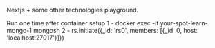 Nextjs + some other technologies playground.

Run one time after container setup
1 - docker exec -it your-spot-learn-mongo-1 mongosh
2 - rs.initiate({_id: 'rs0', members: [{_id: 0, host: 'localhost:27017'}]})